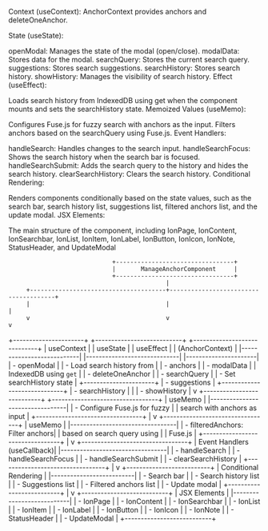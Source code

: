 
Context (useContext):
AnchorContext provides anchors and deleteOneAnchor.

State (useState):

openModal: Manages the state of the modal (open/close).
modalData: Stores data for the modal.
searchQuery: Stores the current search query.
suggestions: Stores search suggestions.
searchHistory: Stores search history.
showHistory: Manages the visibility of search history.
Effect (useEffect):

Loads search history from IndexedDB using get when the component mounts and sets the searchHistory state.
Memoized Values (useMemo):

Configures Fuse.js for fuzzy search with anchors as the input.
Filters anchors based on the searchQuery using Fuse.js.
Event Handlers:

handleSearch: Handles changes to the search input.
handleSearchFocus: Shows the search history when the search bar is focused.
handleSearchSubmit: Adds the search query to the history and hides the search history.
clearSearchHistory: Clears the search history.
Conditional Rendering:

Renders components conditionally based on the state values, such as the search bar, search history list, suggestions list, filtered anchors list, and the update modal.
JSX Elements:

The main structure of the component, including IonPage, IonContent, IonSearchbar, IonList, IonItem, IonLabel, IonButton, IonIcon, IonNote, StatusHeader, and UpdateModal

                                 +---------------------------------+
                                 |       ManageAnchorComponent     |
                                 +---------------------------------+
                                                |
         +--------------------------------------+--------------------------------------+
         |                                      |                                      |
         v                                      v                                      v
+----------------------+      +---------------------------+      +-----------------------------+
|      useContext      |      |       useState            |      |          useEffect          |
|  (AnchorContext)     |      |---------------------------|      |-----------------------------|
|----------------------|      | - openModal               |      | - Load search history from  |
| - anchors            |      | - modalData               |      |   IndexedDB using `get`     |
| - deleteOneAnchor    |      | - searchQuery             |      | - Set searchHistory state   |
+----------------------+      | - suggestions             |      +-----------------------------+
                              | - searchHistory           |                       |
                              | - showHistory             |                       v
                              +---------------------------+       +---------------------------------+
                                                                  |           useMemo               |
                                                                  |---------------------------------|
                                                                  | - Configure Fuse.js for fuzzy   |
                                                                  |   search with anchors as input  |
                                                                  +---------------------------------+
                                                                                     |
                                                                                     v
                                                                 +---------------------------------+
                                                                 |           useMemo               |
                                                                 |---------------------------------|
                                                                 | - filteredAnchors: Filter anchors|
                                                                 |   based on search query using    |
                                                                 |   Fuse.js                        |
                                                                 +---------------------------------+
                                                                                     |
                                                                                     v
                                                                  +---------------------------------+
                                                                  |     Event Handlers (useCallback)|
                                                                  |---------------------------------|
                                                                  | - handleSearch                  |
                                                                  | - handleSearchFocus             |
                                                                  | - handleSearchSubmit            |
                                                                  | - clearSearchHistory            |
                                                                  +---------------------------------+
                                                                                     |
                                                                                     v
                                                                      +--------------------------+
                                                                      |   Conditional Rendering   |
                                                                      |--------------------------|
                                                                      | - Search bar             |
                                                                      | - Search history list    |
                                                                      | - Suggestions list       |
                                                                      | - Filtered anchors list  |
                                                                      | - Update modal           |
                                                                      +--------------------------+
                                                                                     |
                                                                                     v
                                                                     +---------------------------+
                                                                     |     JSX Elements          |
                                                                     |---------------------------|
                                                                     | - IonPage                 |
                                                                     | - IonContent              |
                                                                     | - IonSearchbar            |
                                                                     | - IonList                 |
                                                                     | - IonItem                 |
                                                                     | - IonLabel                |
                                                                     | - IonButton               |
                                                                     | - IonIcon                 |
                                                                     | - IonNote                 |
                                                                     | - StatusHeader            |
                                                                     | - UpdateModal             |
                                                                     +---------------------------+

